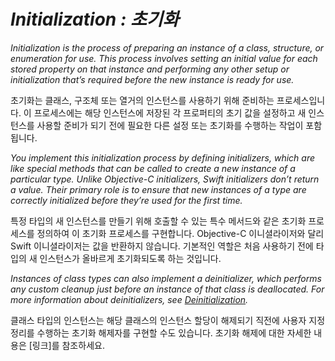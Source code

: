 # *Initialization : 초기화*

*Initialization is the process of preparing an instance of a class, structure, or enumeration for use. This process involves setting an initial value for each stored property on that instance and performing any other setup or initialization that’s required before the new instance is ready for use.*

초기화는 클래스, 구조체 또는 열거의 인스턴스를 사용하기 위해 준비하는 프로세스입니다. 이 프로세스에는 해당 인스턴스에 저장된 각 프로퍼티의 초기 값을 설정하고 새 인스턴스를 사용할 준비가 되기 전에 필요한 다른 설정 또는 초기화를 수행하는 작업이 포함됩니다.

*You implement this initialization process by defining initializers, which are like special methods that can be called to create a new instance of a particular type. Unlike Objective-C initializers, Swift initializers don’t return a value. Their primary role is to ensure that new instances of a type are correctly initialized before they’re used for the first time.*

특정 타입의 새 인스턴스를 만들기 위해 호출할 수 있는 특수 메서드와 같은 초기화 프로세스를 정의하여 이 초기화 프로세스를 구현합니다. Objective-C 이니셜라이저와 달리 Swift 이니셜라이저는 값을 반환하지 않습니다. 기본적인 역할은 처음 사용하기 전에 타입의 새 인스턴스가 올바르게 초기화되도록 하는 것입니다.

*Instances of class types can also implement a deinitializer, which performs any custom cleanup just before an instance of that class is deallocated. For more information about deinitializers, see [Deinitialization](https://docs.swift.org/swift-book/LanguageGuide/Deinitialization.html).*

클래스 타입의 인스턴스는 해당 클래스의 인스턴스 할당이 해제되기 직전에 사용자 지정 정리를 수행하는 초기화 해제자를 구현할 수도 있습니다. 초기화 해제에 대한 자세한 내용은 [링크]를 참조하세요.
